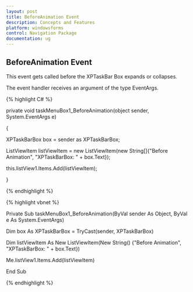 ```yaml
---
layout: post
title: BeforeAnimation Event
description: Concepts and Features
platform: windowsforms
control: Navigation Package
documentation: ug
---
```

## BeforeAnimation Event

This event gets called before the XPTaskBar Box expands or collapses.

The event handler receives an argument of the type EventArgs.

{% highlight C# %}  

private void taskMenuBox1_BeforeAnimation(object sender, System.EventArgs e)

{

XPTaskBarBox box = sender as XPTaskBarBox;

ListViewItem listViewItem = new ListViewItem(new String[]{"Before Animation", "XPTaskBarBox: " + box.Text});

this.listView1.Items.Add(listViewItem);

}

{% endhighlight %}



{% highlight vbnet %} 

Private Sub taskMenuBox1_BeforeAnimation(ByVal sender As Object, ByVal e As System.EventArgs)

Dim box As XPTaskBarBox = TryCast(sender, XPTaskBarBox)

Dim listViewItem As New ListViewItem(New String() {"Before Animation", "XPTaskBarBox: " + box.Text})

Me.listView1.Items.Add(listViewItem)

End Sub

{% endhighlight %}
